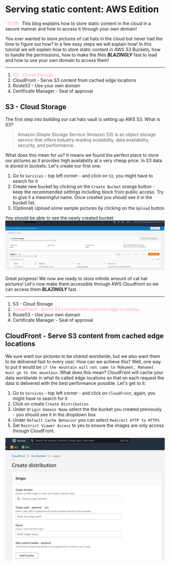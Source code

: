 # Serving static content: AWS Edition

<span style="color:pink">**-TLDR-**</span> This blog explains how to store static content in the cloud in a secure manner and how to access it through your own domain! 

You ever wanted to store pictures of cat hats in the cloud but never had the time to figure out how? In a few easy steps we will explain how! In this tutorial we will explain how to store static content in AWS S3 Buckets, how to handle the permissions, how to make the files __*BLAZINGLY*__ fast to load and how to use your own domain to access them!

---
1. <span style="color:pink">**S3 - Cloud Storage**</span>
2. CloudFront - Serve S3 content from cached edge locations 
3. Route53 - Use your own domain
4. Certificate Manager - Seal of approval

## S3 - Cloud Storage
The first step into building our cat hats vault is setting up AWS S3. What is S3? 
> Amazon Simple Storage Service (Amazon S3) is an object storage service that offers industry-leading scalability, data availability, security, and performance. 

What does this mean for us? It means we found the perfect place to store our pictures as it provides high availability at a very cheap price. In S3 data is stored in buckets. Let's create our first one:
1. Go to `Services` - top left corner - and click on `S3`, you might have to search for it
2. Create new bucket by clicking on the `Create Bucket` orange button - keep the recommended settings including block from public access. Try to give it a meaningful name. Once created you should see it in the bucket list.
3. (Optional) Upload some sample pictures by clicking on the `Upload` button

You should be able to see the newly created bucket:
![s3](assets/s3.png "AWS S3")

Great progress! We now are ready to store infinite amount of cat hat pictures! Let's now make them accessible through AWS Cloudfront so we can access them __*BLAZINGLY*__ fast. 

---
1. S3 - Cloud Storage
2. <span style="color:pink">**CloudFront - Serve S3 content from cached edge locations</span>**
3. Route53 - Use your own domain
4. Certificate Manager - Seal of approval

## CloudFront - Serve S3 content from cached edge locations
We sure want our pictures to be shared worldwide, but we also want them to be delivered fast to every user. How can we achieve this? Well, one way to put it would be `if the mountain will not come to Mahomet, Mahomet must go to the mountain`. What does this mean? CloudFront will cache your data worldwide in what its called edge locations so that on each request the data is delivered with the best performance possible. Let's get to it:
1. Go to `Services` - top left corner - and click on `CloudFront`, again, you might have to search for it
2. Click on create `Create Distribution`
3. Under `Origin Domain Name` select the the bucket you created previously - you should see it in the dropdown box
4. Under `Default Cache Behavior` you can select `Redirect HTTP to HTTPS`  
5. Set `Restrict Viewer Access` to yes to ensure the images are only access through CloudFront.

![cloudfront](assets/cloudfront.png "AWS CloudFront")

